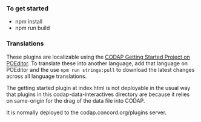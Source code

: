 ### To get started

- npm install
- npm run build

### Translations
These plugins are localizable using the [CODAP Getting Started Project on POEditor](https://poeditor.com/projects/view?id=683807). To translate these into another language, add that language on POEditor and the use `npm run strings:pull` to download the latest changes across all language translations.

The getting started plugin at index.html is not deployable in the usual way that plugins in this codap-data-interactives directory are because it relies on same-origin for the drag of the data file into CODAP.

It is normally deployed to the codap.concord.org/plugins server.